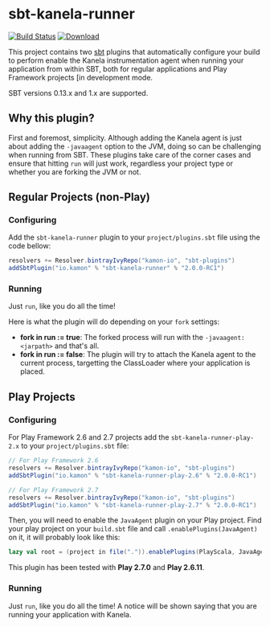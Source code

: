 sbt-kanela-runner
=========
[![Build Status](https://travis-ci.org/kamon-io/sbt-kanela-runner.png)](https://travis-ci.org/kamon-io/sbt-kanela-runner)
[![Download](https://api.bintray.com/packages/kamon-io/sbt-plugins/sbt-kanela-runner/images/download.svg)](https://bintray.com/kamon-io/sbt-plugins/sbt-kanela-runner/_latestVersion)


This project contains two [sbt] plugins that automatically configure your build to perform enable the Kanela
instrumentation agent when running your application from within SBT, both for regular applications and Play Framework
projects [in development mode.

SBT versions 0.13.x and 1.x are supported.

## Why this plugin?

First and foremost, simplicity. Although adding the Kanela agent is just about adding the `-javaagent` option to the JVM,
doing so can be challenging when running from SBT. These plugins take care of the corner cases and ensure that hitting
`run` will just work, regardless your project type or whether you are forking the JVM or not.



## Regular Projects (non-Play)

### Configuring

Add the `sbt-kanela-runner` plugin to your `project/plugins.sbt` file using the code bellow:

```scala
resolvers += Resolver.bintrayIvyRepo("kamon-io", "sbt-plugins")
addSbtPlugin("io.kamon" % "sbt-kanela-runner" % "2.0.0-RC1")
```

### Running

Just `run`, like you do all the time!

Here is what the plugin will do depending on your `fork` settings:
* **fork in run := true**: The forked process will run with the `-javaagent:<jarpath>` and that's all.
* **fork in run := false**: The plugin will try to attach the Kanela agent to the current process, targetting the
ClassLoader where your application is placed.


## Play Projects

### Configuring

For Play Framework 2.6 and 2.7 projects add the `sbt-kanela-runner-play-2.x` to your `project/plugins.sbt` file:

```scala
// For Play Framework 2.6
resolvers += Resolver.bintrayIvyRepo("kamon-io", "sbt-plugins")
addSbtPlugin("io.kamon" % "sbt-kanela-runner-play-2.6" % "2.0.0-RC1")

// For Play Framework 2.7
resolvers += Resolver.bintrayIvyRepo("kamon-io", "sbt-plugins")
addSbtPlugin("io.kamon" % "sbt-kanela-runner-play-2.7" % "2.0.0-RC1")
```

Then, you will need to enable the `JavaAgent` plugin on your Play project. Find your play project on your `build.sbt`
file and call `.enablePlugins(JavaAgent)` on it, it will probably look like this:

```scala
lazy val root = (project in file(".")).enablePlugins(PlayScala, JavaAgent)
```

This plugin has been tested with **Play 2.7.0** and **Play 2.6.11**.

### Running

Just `run`, like you do all the time! A notice will be shown saying that you are running your application with Kanela.



[sbt]: https://github.com/sbt/sbt
[play]: https://www.playframework.com
